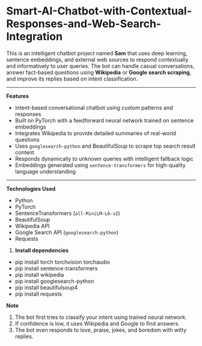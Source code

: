 # Smart-AI-Chatbot-with-Contextual-Responses-and-Web-Search-Integration

This is an intelligent chatbot project named **Sam** that uses deep learning, sentence embeddings, and external web sources to respond contextually and informatively to user queries. The bot can handle casual conversations, answer fact-based questions using **Wikipedia** or **Google search scraping**, and improve its replies based on intent classification.

---

 **Features**

- Intent-based conversational chatbot using custom patterns and responses
- Built on PyTorch with a feedforward neural network trained on sentence embeddings
- Integrates Wikipedia to provide detailed summaries of real-world questions
- Uses `googlesearch-python` and BeautifulSoup to scrape top search result content
- Responds dynamically to unknown queries with intelligent fallback logic
- Embeddings generated using `sentence-transformers` for high-quality language understanding

---

**Technologies Used**
- Python
- PyTorch
- SentenceTransformers (`all-MiniLM-L6-v2`)
- BeautifulSoup
- Wikipedia API
- Google Search API (`googlesearch-python`)
- Requests

1. **Install dependencies**
- pip install torch torchvision torchaudio
- pip install sentence-transformers
- pip install wikipedia
- pip install googlesearch-python
- pip install beautifulsoup4
- pip install requests

**Note**
1) The bot first tries to classify your intent using trained neural network.
2) If confidence is low, it uses Wikipedia and Google to find answers.
3) The bot even responds to love, praise, jokes, and boredom with witty replies.
